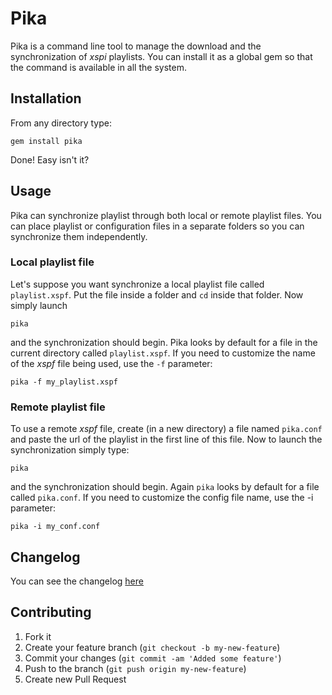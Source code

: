 # Pika

Pika is a command line tool to manage the download and the synchronization of _xspi_ playlists. You can install it as a global gem so that the command is available in all the system.

## Installation

From any directory type:

`gem install pika`

Done! Easy isn't it?

## Usage

Pika can synchronize playlist through both local or remote playlist files. You can place playlist or configuration files in a separate folders so you can synchronize them independently.

### Local playlist file

Let's suppose you want synchronize a local playlist file called `playlist.xspf`.
Put the file inside a folder and `cd` inside that folder. Now simply launch

`pika`

and the synchronization should begin. Pika looks by default for a file in the current directory called `playlist.xspf`. If you need to customize the name of the _xspf_ file being used, use the `-f` parameter:

`pika -f my_playlist.xspf`

### Remote playlist file

To use a remote _xspf_ file, create (in a new directory) a file named `pika.conf` and paste the url of the playlist in the first line of this file. Now to launch the synchronization simply type:

`pika`

and the synchronization should begin. Again `pika` looks by default for a file called `pika.conf`. If you need to customize the config file name, use the -i parameter:

`pika -i my_conf.conf`

## Changelog

You can see the changelog [here](https://github.com/davide-targa/pika/blob/master/CHANGELOG.md)

## Contributing

1. Fork it
2. Create your feature branch (`git checkout -b my-new-feature`)
3. Commit your changes (`git commit -am 'Added some feature'`)
4. Push to the branch (`git push origin my-new-feature`)
5. Create new Pull Request
